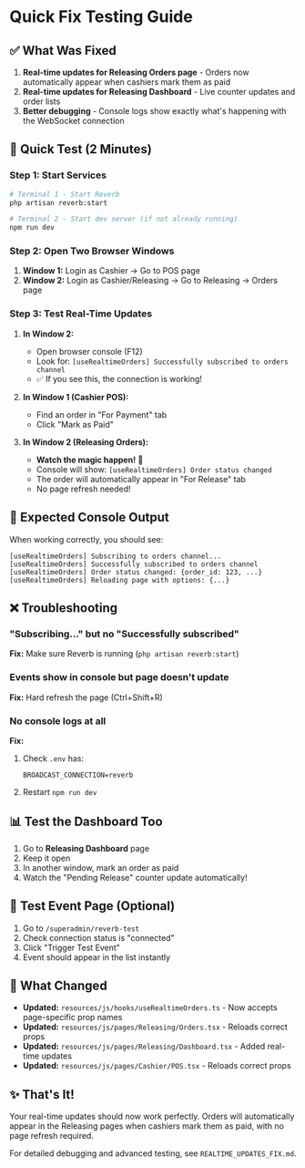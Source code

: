 # Quick Fix Testing Guide

## ✅ What Was Fixed

1. **Real-time updates for Releasing Orders page** - Orders now automatically appear when cashiers mark them as paid
2. **Real-time updates for Releasing Dashboard** - Live counter updates and order lists
3. **Better debugging** - Console logs show exactly what's happening with the WebSocket connection

## 🚀 Quick Test (2 Minutes)

### Step 1: Start Services

```bash
# Terminal 1 - Start Reverb
php artisan reverb:start

# Terminal 2 - Start dev server (if not already running)
npm run dev
```

### Step 2: Open Two Browser Windows

1. **Window 1:** Login as Cashier → Go to POS page
2. **Window 2:** Login as Cashier/Releasing → Go to Releasing → Orders page

### Step 3: Test Real-Time Updates

1. **In Window 2:**
    - Open browser console (F12)
    - Look for: `[useRealtimeOrders] Successfully subscribed to orders channel`
    - ✅ If you see this, the connection is working!

2. **In Window 1 (Cashier POS):**
    - Find an order in "For Payment" tab
    - Click "Mark as Paid"

3. **In Window 2 (Releasing Orders):**
    - **Watch the magic happen!** 🎉
    - Console will show: `[useRealtimeOrders] Order status changed`
    - The order will automatically appear in "For Release" tab
    - No page refresh needed!

## 🎯 Expected Console Output

When working correctly, you should see:

```
[useRealtimeOrders] Subscribing to orders channel...
[useRealtimeOrders] Successfully subscribed to orders channel
[useRealtimeOrders] Order status changed: {order_id: 123, ...}
[useRealtimeOrders] Reloading page with options: {...}
```

## ❌ Troubleshooting

### "Subscribing..." but no "Successfully subscribed"

**Fix:** Make sure Reverb is running (`php artisan reverb:start`)

### Events show in console but page doesn't update

**Fix:** Hard refresh the page (Ctrl+Shift+R)

### No console logs at all

**Fix:**

1. Check `.env` has:
    ```
    BROADCAST_CONNECTION=reverb
    ```
2. Restart `npm run dev`

## 📊 Test the Dashboard Too

1. Go to **Releasing Dashboard** page
2. Keep it open
3. In another window, mark an order as paid
4. Watch the "Pending Release" counter update automatically!

## 🧪 Test Event Page (Optional)

1. Go to `/superadmin/reverb-test`
2. Check connection status is "connected"
3. Click "Trigger Test Event"
4. Event should appear in the list instantly

## 📝 What Changed

- **Updated:** `resources/js/hooks/useRealtimeOrders.ts` - Now accepts page-specific prop names
- **Updated:** `resources/js/pages/Releasing/Orders.tsx` - Reloads correct props
- **Updated:** `resources/js/pages/Releasing/Dashboard.tsx` - Added real-time updates
- **Updated:** `resources/js/pages/Cashier/POS.tsx` - Reloads correct props

## ✨ That's It!

Your real-time updates should now work perfectly. Orders will automatically appear in the Releasing pages when cashiers mark them as paid, with no page refresh required.

For detailed debugging and advanced testing, see `REALTIME_UPDATES_FIX.md`.
